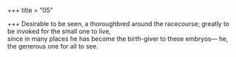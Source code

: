 +++
title = "05"

+++
Desirable to be seen, a thoroughbred around the racecourse; greatly to be  invoked for the small one to live,  
since in many places he has become the birth-giver to these embryos—  he, the generous one for all to see.  